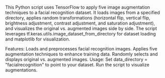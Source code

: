 This Python script uses TensorFlow to apply five image augmentation techniques to a facial recognition dataset. It loads images from a specified directory, applies random transformations (horizontal flip, vertical flip, brightness adjustment, contrast adjustment, and saturation adjustment), and visualizes the original vs. augmented images side by side. The script leverages tf.keras.utils.image_dataset_from_directory for dataset loading and matplotlib for visualization.

Features:
Loads and preprocesses facial recognition images.
Applies five augmentation techniques to enhance training data.
Randomly selects and displays original vs. augmented images.
Usage:
Set data_directory = "facialrecognition" to point to your dataset.
Run the script to visualize augmentations.
